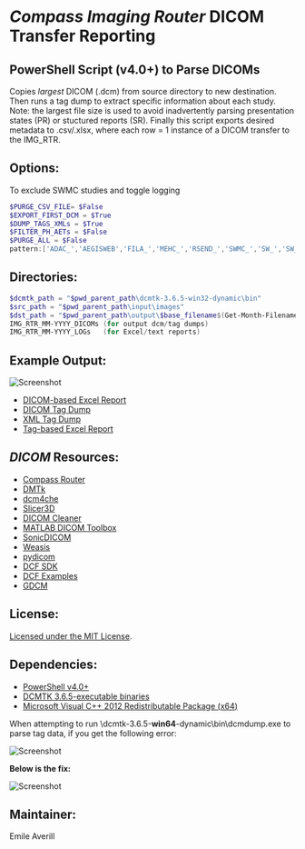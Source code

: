 # *Compass Imaging Router* DICOM Transfer Reporting

## PowerShell Script (v4.0+) to Parse DICOMs
Copies *largest* DICOM (.dcm) from source directory to new destination.
Then runs a tag dump to extract specific information about each study. 
Note: the largest file size is used to avoid inadvertently parsing presentation states (PR) or stuctured reports (SR).
Finally this script exports desired metadata to .csv/.xlsx, where each row = 1 instance of a DICOM transfer to the IMG_RTR. 


## Options: 
To exclude SWMC studies and toggle logging
```powershell
$PURGE_CSV_FILE= $False
$EXPORT_FIRST_DCM = $True
$DUMP_TAGS_XMLs = $True
$FILTER_PH_AETs = $False
$PURGE_ALL = $False
pattern:['ADAC_','AEGISWEB','FILA_','MEHC_','RSEND_','SWMC_','SW_','SW_CATH','VANC_']
```

## Directories:
```powershell
$dcmtk_path = "$pwd_parent_path\dcmtk-3.6.5-win32-dynamic\bin"
$src_path = "$pwd_parent_path\input\images"
$dst_path = "$pwd_parent_path\output\$base_filename$(Get-Month-Filename)"
IMG_RTR_MM-YYYY_DICOMs (for output dcm/tag dumps)
IMG_RTR_MM-YYYY_LOGs   (for Excel/text reports)
```

## Example Output:
![Screenshot](https://github.com/github-pdx/dicom.router.parser/blob/master/img/excel.export.png)
* [DICOM-based Excel Report](https://github.com/github-pdx/dicom.router.parser/blob/master/output/IMG_RTR_Transfers_06-09-19.xlsx)
* [DICOM Tag Dump](https://github.com/github-pdx/dicom.router.parser/blob/master/592dbbe4f8994a36abcf85b4d67e1abb.junk/9fe63f0a-d304-4a22-9e4b-f0ebe63f7f78.txt)
* [XML Tag Dump](https://github.com/github-pdx/dicom.router.parser/blob/master/592dbbe4f8994a36abcf85b4d67e1abb.junk/9fe63f0a-d304-4a22-9e4b-f0ebe63f7f78.xml)
* [Tag-based Excel Report](https://github.com/github-pdx/dicom.router.parser/blob/master/output/~dicom_tag_dumps.xlsx)


## *DICOM* Resources:
* [Compass Router](http://www.laurelbridge.com/pdf/Compass-User-Manual.pdf)
* [DMTk](https://dicom.offis.de/dcmtk.php.en)
* [dcm4che](https://dcm4che.atlassian.net/wiki/spaces/lib/overview)
* [Slicer3D](https://www.slicer.org/)
* [DICOM Cleaner](http://www.dclunie.com/pixelmed/software/webstart/DicomCleanerUsage.html)
* [MATLAB DICOM Toolbox](https://www.mathworks.com/help/images/scientific-file-formats.html)
* [SonicDICOM](https://sonicdicom.com/)
* [Weasis](https://nroduit.github.io/en/)
* [pydicom](https://pydicom.github.io/pydicom/stable/index.html)
* [DCF SDK](http://www.laurelbridge.com/products/dcf/)
* [DCF Examples](http://www.laurelbridge.com/docs/dcf34/ExampleDocs/)
* [GDCM](https://github.com/malaterre/GDCM)

## License:
[Licensed under the MIT License](LICENSE).


## **Dependencies:**
* [PowerShell v4.0+](https://www.microsoft.com/en-us/download/details.aspx?id=54616)
* [DCMTK 3.6.5-executable binaries](https://github.com/github-pdx/dicom.router.parser/tree/master/dcmtk-3.6.5-win32-dynamic)
* [Microsoft Visual C++ 2012 Redistributable Package (x64)](https://www.microsoft.com/en-us/download/details.aspx?id=30679)

When attempting to run \dcmtk-3.6.5-**win64**-dynamic\bin\dcmdump.exe to parse tag data, if you get the following error: 

![Screenshot](https://github.com/github-pdx/dicom.router.parser/blob/master/img/missing.MSVCP110.dll_(x64).png)

**Below is the fix:**

![Screenshot](https://github.com/github-pdx/dicom.router.parser/blob/master/img/install.C++.redistributable_(x64).png)

## Maintainer:
Emile Averill
